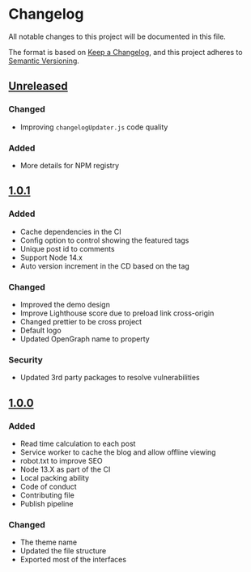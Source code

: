 # Changelog

All notable changes to this project will be documented in this file.

The format is based on [Keep a Changelog](https://keepachangelog.com/en/1.0.0/),
and this project adheres to [Semantic Versioning](https://semver.org/spec/v2.0.0.html).

## [Unreleased]

### Changed

-   Improving `changelogUpdater.js` code quality

### Added

-   More details for NPM registry

## [1.0.1]

### Added

-   Cache dependencies in the CI
-   Config option to control showing the featured tags
-   Unique post id to comments
-   Support Node 14.x
-   Auto version increment in the CD based on the tag

### Changed

-   Improved the demo design
-   Improve Lighthouse score due to preload link cross-origin
-   Changed prettier to be cross project
-   Default logo
-   Updated OpenGraph name to property

### Security

-   Updated 3rd party packages to resolve vulnerabilities

## [1.0.0]

### Added

-   Read time calculation to each post
-   Service worker to cache the blog and allow offline viewing
-   robot.txt to improve SEO
-   Node 13.X as part of the CI
-   Local packing ability
-   Code of conduct
-   Contributing file
-   Publish pipeline

### Changed

-   The theme name
-   Updated the file structure
-   Exported most of the interfaces

[unreleased]: https://github.com/baradm100/gatsby-theme-admonation/compare/v1.0.1...HEAD
[1.0.0]: https://github.com/nehalist/gatsby-theme-nehalem/compare/master...baradm100:v1.0.0
[1.0.1]: https://github.com/baradm100/gatsby-theme-admonation/compare/v1.0.0...v1.0.1
